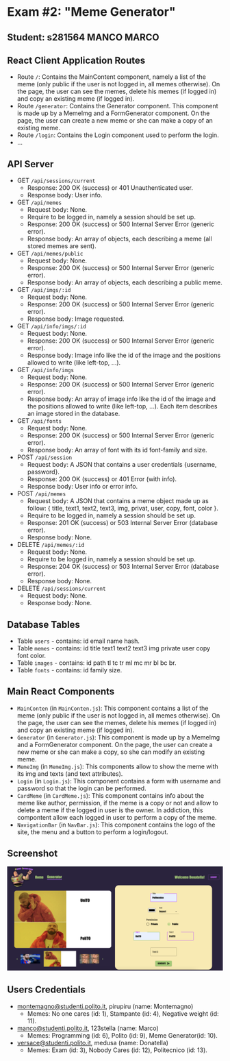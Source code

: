 # Exam #2: "Meme Generator"

## Student: s281564 MANCO MARCO

## React Client Application Routes

- Route `/`: Contains the MainContent component, namely a list of the meme (only public if the user is not logged in, all memes otherwise). On the page, the user can see the memes, delete his memes (if logged in) and copy an existing meme (if logged in).
- Route `/generator`: Contains the Generator component. This component is made up by a MemeImg and a FormGenerator component. On the page, the user can create a new meme or she can make a copy of an existing meme.
- Route `/login`: Contains the Login component used to perform the login.
- ...

## API Server

- GET `/api/sessions/current`
  - Response: 200 OK (success) or 401 Unauthenticated user.
  - Response body: User info.
- GET `/api/memes`
  - Request body: None.
  - Require to be logged in, namely a session should be set up.
  - Response: 200 OK (success) or 500 Internal Server Error (generic error).
  - Response body: An array of objects, each describing a meme (all stored memes are sent).
- GET `/api/memes/public`
  - Request body: None.
  - Response: 200 OK (success) or 500 Internal Server Error (generic error).
  - Response body: An array of objects, each describing a public meme.
- GET `/api/imgs/:id`
  - Request body: None.
  - Response: 200 OK (success) or 500 Internal Server Error (generic error).
  - Response body: Image requested.
- GET `/api/info/imgs/:id`
  - Request body: None.
  - Response: 200 OK (success) or 500 Internal Server Error (generic error).
  - Response body: Image info like the id of the image and the positions allowed to write (like left-top, ...).
- GET `/api/info/imgs`
  - Request body: None.
  - Response: 200 OK (success) or 500 Internal Server Error (generic error).
  - Response body: An array of image info like the id of the image and the positions allowed to write (like left-top, ...). Each item describes an image stored in the database.
- GET `/api/fonts`
  - Request body: None.
  - Response: 200 OK (success) or 500 Internal Server Error (generic error).
  - Response body: An array of font with its id font-family and size.
- POST `/api/session`
  - Request body: A JSON that contains a user credentials {username, password}.
  - Response: 200 OK (success) or 401 Error (with info).
  - Response body: User info or error info.
- POST `/api/memes`
  - Request body: A JSON that contains a meme object made up as follow:  { title, text1, text2, text3, img, privat, user, copy, font, color }.
  - Require to be logged in, namely a session should be set up.
  - Response: 201 OK (success) or 503 Internal Server Error (database error).
  - Response body: None.
- DELETE `/api/memes/:id`
  - Request body: None.
  - Require to be logged in, namely a session should be set up.
  - Response: 204 OK (success) or 503 Internal Server Error (database error).
  - Response body: None.
- DELETE `/api/sessions/current`
  - Request body: None.
  - Response body: None.

## Database Tables

- Table `users` - contains: id email name hash.
- Table `memes` - contains: id title text1 text2 text3 img private user copy font color.
- Table `images` - contains: id path tl tc tr ml mc mr bl bc br.
- Table `fonts` - contains: id family size.

## Main React Components

- `MainConten` (in `MainConten.js`): This component contains a list of the meme (only public if the user is not logged in, all memes otherwise). On the page, the user can see the memes, delete his memes (if logged in) and copy an existing meme (if logged in).
- `Generator` (in `Generator.js`): This component is made up by a MemeImg and a FormGenerator component. On the page, the user can create a new meme or she can make a copy, so she can modify an existing meme.
- `MemeImg` (in `MemeImg.js`): This components allow to show the meme with its img and texts (and text attributes).
- `Login` (in `Login.js`): This component contains a form with username and password so that the login can be performed.
- `CardMeme` (in `CardMeme.js`): This component contains info about the meme like author, permission, if the meme is a copy or not and allow to delete a meme if the logged in user is the owner. In addiction, this compontent allow each logged in user to perform a copy of the meme.
- `NavigationBar` (in `NavBar.js`): This component contains the logo of the site, the menu and a button to perform a login/logout.

## Screenshot

![Screenshot](./img/screenshot.png)

## Users Credentials

- montemagno@studenti.polito.it, pirupiru (name: Montemagno)
  - Memes: No one cares (id: 1), Stampante (id: 4), Negative weight (id: 11).
- manco@studenti.polito.it, 123stella (name: Marco)
  - Memes: Programming (id: 6), Polito (id: 9), Meme Generator(id: 10).
- versace@studenti.polito.it, medusa (name: Donatella)
  - Memes: Exam (id: 3), Nobody Cares (id: 12), Politecnico (id: 13).
